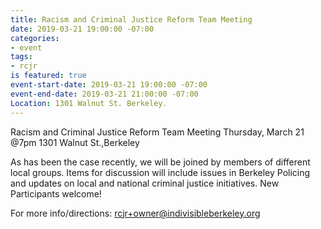 ```yaml
---
title: Racism and Criminal Justice Reform Team Meeting
date: 2019-03-21 19:00:00 -07:00
categories:
- event
tags:
- rcjr
is featured: true
event-start-date: 2019-03-21 19:00:00 -07:00
event-end-date: 2019-03-21 21:00:00 -07:00
Location: 1301 Walnut St. Berkeley.
---
```


Racism and Criminal Justice Reform Team Meeting
Thursday, March 21 @7pm
1301 Walnut St.,Berkeley

As has been the case recently, we will be joined by members of different local groups.
Items for discussion will include issues in Berkeley Policing and updates on local and national criminal justice initiatives. New Participants welcome!

For more info/directions: rcjr+owner@indivisibleberkeley.org

